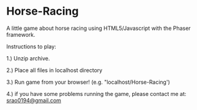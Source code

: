 # Horse-Racing
A little game about horse racing using HTML5/Javascript with the Phaser framework.

Instructions to play:

1.) Unzip archive.

2.) Place all files in localhost directory

3.) Run game from your browser! (e.g. "localhost/Horse-Racing')

4.) if you have some problems running the game, please contact me at: srao0194@gmail.com
